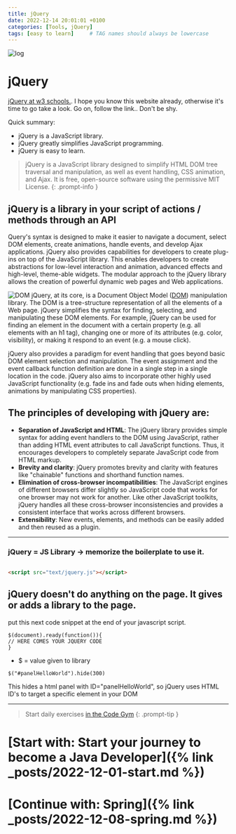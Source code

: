 ```yaml
---
title: jQuery
date: 2022-12-14 20:01:01 +0100
categories: [Tools, jQuery]
tags: [easy to learn]     # TAG names should always be lowercase
---
```

![log](https://upload.wikimedia.org/wikipedia/en/thumb/9/9e/JQuery_logo.svg/220px-JQuery_logo.svg.png)

# jQuery

[jQuery at w3 schools.](https://www.w3schools.com/whatis/whatis_jquery.asp). I hope you know this website already,
otherwise it's time to go take a look. Go on, follow the link.. Don't be shy.

Quick summary:

- jQuery is a JavaScript library.
- jQuery greatly simplifies JavaScript programming.
- jQuery is easy to learn.

> jQuery is a JavaScript library designed to simplify HTML DOM tree traversal and manipulation, as well as event
> handling, CSS animation, and Ajax. It is free, open-source software using the permissive MIT License.
{: .prompt-info }

## jQuery is a library in your script of actions / methods through an API

Query's syntax is designed to make it easier to navigate a document, select DOM elements, create animations, handle
events, and develop Ajax applications. jQuery also provides capabilities for developers to create plug-ins on top of the
JavaScript library. This enables developers to create abstractions for low-level interaction and animation, advanced
effects and high-level, theme-able widgets. The modular approach to the jQuery library allows the creation of powerful
dynamic web pages and Web applications.

![DOM](https://upload.wikimedia.org/wikipedia/commons/thumb/5/5a/DOM-model.svg/220px-DOM-model.svg.png)
jQuery, at its core, is a Document Object Model ([DOM](https://en.wikipedia.org/wiki/Document_Object_Model))
manipulation library. The DOM is a tree-structure representation of all the elements of a Web page. jQuery simplifies
the syntax for finding, selecting, and manipulating these DOM elements. For example, jQuery can be used for finding an
element in the document with a certain property (e.g. all elements with an h1 tag), changing one or more of its
attributes (e.g. color, visibility), or making it respond to an event (e.g. a mouse click).

jQuery also provides a paradigm for event handling that goes beyond basic DOM element selection and manipulation. The
event assignment and the event callback function definition are done in a single step in a single location in the code.
jQuery also aims to incorporate other highly used JavaScript functionality (e.g. fade ins and fade outs when hiding
elements, animations by manipulating CSS properties).

## The principles of developing with jQuery are:

- **Separation of JavaScript and HTML**: The jQuery library provides simple syntax for adding event handlers to the DOM
  using JavaScript, rather than adding HTML event attributes to call JavaScript functions. Thus, it encourages
  developers to completely separate JavaScript code from HTML markup.
- **Brevity and clarity**: jQuery promotes brevity and clarity with features like "chainable" functions and shorthand
  function names.
- **Elimination of cross-browser incompatibilities**: The JavaScript engines of different browsers differ slightly so
  JavaScript code that works for one browser may not work for another. Like other JavaScript toolkits, jQuery handles
  all these cross-browser inconsistencies and provides a consistent interface that works across different browsers.
- **Extensibility**: New events, elements, and methods can be easily added and then reused as a plugin.

---

### jQuery = JS Library -> memorize the boilerplate to use it.

```html

<script src="text/jquery.js"></script>
```

## jQuery doesn't do anything on the page. It gives or adds a library to the page.

put this next code snippet at the end of your javascript script.

```jQuery
$(document).ready(function()){
// HERE COMES YOUR JQUERY CODE
}
```
- $ = value given to library

```
$("#panelHelloWorld").hide(300)
```
This hides a html panel with ID="panelHelloWorld", so jQuery uses HTML ID's to target a specific element in your DOM


***
> Start daily exercises [in the Code Gym](https://codegym.cc/)
{: .prompt-tip }

# [Start with: Start your journey to become a Java Developer]({% link _posts/2022-12-01-start.md %})

# [Continue with: Spring]({% link _posts/2022-12-08-spring.md %})
